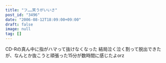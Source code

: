 ```yaml
---
title: "フ……笑うがいいさ"
post_id: "3496"
date: "2006-08-12T18:09:00+09:00"
draft: false
image: null
tag: []
---
```



CD-Rの真ん中に指がハマって抜けなくなった 結局泣く泣く割って脱出できたが、なんとか抜こうと頑張った15分が数時間に感じたよorz
